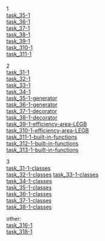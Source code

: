 1   
[task_35-1](https://cups.online/ru/workareas/education_1896/887/1650/)   
[task_36-1](https://cups.online/workareas/education_1896/929/1651/)   
[task_37-1](https://cups.online/ru/workareas/education_1896/888/1688/)   
[task_38-1](https://cups.online/ru/workareas/education_1896/928/1689/)   
[task_39-1](https://cups.online/ru/workareas/education_1896/889/1690/)   
[task_З10-1](https://cups.online/ru/workareas/education_1896/927/1691/)   
[task_З11-1](https://cups.online/ru/workareas/education_1896/890/1693/)   
   
2   
[task_З1-1](https://cups.online/ru/workareas/education_1897/896/1657/)   
[task_З2-1](https://cups.online/ru/workareas/education_1897/936/1696/)   
[task_З3-1](https://cups.online/ru/workareas/education_1897/895/1656/)   
[task_З4-1](https://cups.online/ru/workareas/education_1897/935/1695/)   
[task_З5-1-generator](https://cups.online/ru/workareas/education_1897/894/1655/)   
[task_З6-1-generator](https://cups.online/ru/workareas/education_1897/948/1707/)   
[task_З7-1-decorator](https://cups.online/ru/workareas/education_1897/893/1654/)   
[task_З8-1-decorator](https://cups.online/ru/workareas/education_1897/949/1708/)   
[task_З9-1-efficiency-area-LEGB](https://cups.online/ru/workareas/education_1897/892/1653/)   
[task_310-1-efficiency-area-LEGB](https://cups.online/ru/workareas/education_1897/934/1694/)   
[task_311-1-built-in-functions](https://cups.online/ru/workareas/education_1897/891/1652/)   
[task_З12-1-built-in-functions](https://cups.online/ru/workareas/education_1897/937/1697/)   
[task_З13-1-built-in-functions](https://cups.online/ru/workareas/education_1897/897/1658/)   
   
3   
[task_З1-1-classes](https://cups.online/ru/workareas/education_1898/898/1659/)   
[task_З2-1-classes](https://cups.online/ru/workareas/education_1898/938/1698/)
[task_З3-1-classes](https://cups.online/ru/workareas/education_1898/899/1660/)   
[task_З4-1-classes](https://cups.online/ru/workareas/education_1898/941/1701/)   
[task_З5-1-classes](https://cups.online/ru/workareas/education_1898/900/1661/)   
[task_З6-1-classes](https://cups.online/ru/workareas/education_1898/939/1699/)   
[task_З7-1-classes](https://cups.online/ru/workareas/education_1898/901/1662/)   
[task_З8-1-classes](https://cups.online/ru/workareas/education_1898/940/1700/)   
   
other:   
[task_316-1](https://cups.online/ru/workareas/education_2277/1259/2395/)   
[task_318-1](https://cups.online/ru/workareas/education_2277/1261/2443/)   